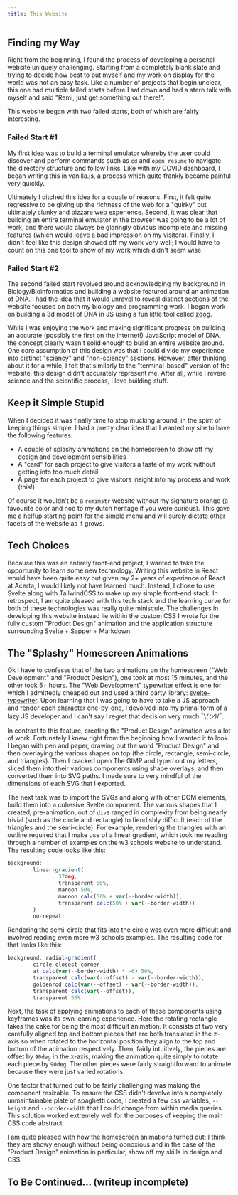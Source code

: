 ```yaml
---
title: This Website
---
```


## Finding my Way
Right from the beginning, I found the process of developing a personal website uniquely challenging. Starting from a completely blank slate and trying to decide how best  to put myself and my work on display for the world was not an easy task. Like a number of projects that begin unclear, this one had multiple failed starts before I sat down and had a stern talk with myself and said "Remi, just get something out there!".

This website began with two failed starts, both of which are fairly interesting.

### Failed Start #1
My first idea was to build a terminal emulator whereby the user could discover and perform commands such as `cd` and `open resume` to navigate the directory structure and follow links. Like with my COVID dashboard, I began writing this in vanilla.js, a process which quite frankly became painful very quickly. 

Ultimately I ditched this idea for a couple of reasons. First, it felt quite regressive to be giving up the richness of the web for a "quirky" but ultimately clunky and bizzare web experience. Second, it was clear that building an entire terminal emulator in the browser was going to be a lot of work, and there would always be glaringly obvious incomplete and missing features (which would leave a bad impression on my visitors). Finally, I didn't feel like this design showed off my work very well; I would have to count on this one tool to show of my work which didn't seem wise.

### Failed Start #2
The second failed start revolved around acknowledging my background in Biology/Bioinformatics and building a website featured around an animation of DNA. I had the idea that it would unravel to reveal distinct sections of the website focused on both my biology and programming work. I began work on building a 3d model of DNA in JS using a fun little tool called [zdog](https://zzz.dog).

While I was enjoying the work and making significant progress on building an accurate (possibly the first on the internet!) JavaScript model of DNA, the concept clearly wasn't solid enough to build an entire website around. One core assumption of this design was that I could divide my experience into distinct "sciency" and "non-sciency" sections. However, after thinking about it for a while, I felt that similarly to the "terminal-based" version of the website, this design didn't accurately represent me. After all, while I revere science and the scientific process, I love building stuff.

## Keep it Simple Stupid
When I decided it was finally time to stop mucking around, in the spirit of keeping things simple, I had a pretty clear idea that I wanted my site to have the following features:
- A couple of splashy animations on the homescreen to show off my design and development sensibilities
- A "card" for each project to give visitors a taste of my work without getting into too much detail
- A page for each project to give visitors insight into my process and work (this!)

Of course it wouldn't be a `remimstr` website without my signature orange (a favourite color and nod to my dutch heritage if you were curious). This gave me a helfup starting point for the simple menu and will surely dictate other facets of the website as it grows.

## Tech Choices
Because this was an entirely front-end project, I wanted to take the opportunity to learn some new technology. Writing this website in React would have been quite easy but given my 2+ years of experience of React at Acerta, I would likely not have learned much. Instead, I chose to use Svelte along with TailwindCSS to make up my simple front-end stack. In retrospect, I am quite pleased with this tech stack and the learning curve for both of these technologies was really quite miniscule. The challenges in developing this website instead lie within the custom CSS I wrote for the fully custom "Product Design" animation and the application structure surrounding Svelte + Sapper + Markdown.

## The "Splashy" Homescreen Animations
Ok I have to confesss that of the two animations on the homescreen ("Web Development" and "Product Design"), one took at most 15 minutes, and the other took 5+ hours. The "Web Development" typewriter effect is one for which I admittedly cheaped out and used a third party library: [svelte-typewriter](https://github.com/henriquehbr/svelte-typewriter). Upon learning that I was going to have to take a JS approach and render each character one-by-one, I devolved into my primal form of a lazy JS developer and I can't say I regret that decision very much ¯\\_(ツ)_/¯.

In contrast to this feature, creating the "Product Design" animation was a lot of work. Fortunately I knew right from the beginning how I wanted it to look. I began with pen and paper, drawing out the word "Product Design" and then overlaying the various shapes on top (the circle, rectangle, semi-circle, and triangles). Then I cracked open The GIMP and typed out my letters, sliced them into their various components using shape overlays, and then converted them into SVG paths. I made sure to very mindful of the dimensions of each SVG that I exported.

The next task was to import the SVGs and along with other DOM elements, build them into a cohesive Svelte component. The various shapes that I created, pre-animation, out of `div`s ranged in complexity from being nearly trivial (such as the circle and rectangle) to fiendishly difficult (each of the triangles and the semi-circle). For example, rendering the triangles with an outline required that I make use of a linear gradient, which took me reading through a number of examples on the w3 schools website to understand. The resulting code looks like this:

```JavaScript
background:
		linear-gradient(
				37deg,
				transparent 50%,
				maroon 50%,
				maroon calc(50% + var(--border-width)),
				transparent calc(50% + var(--border-width))
		)
		no-repeat;
```

Rendering the semi-circle that fits into the circle was even more difficult and involved reading even more w3 schools examples. The resulting code for that looks like this:

```JavaScript
background: radial-gradient(
		circle closest-corner
		at calc(var(--border-width) * -6) 50%,
		transparent calc(var(--offset) - var(--border-width)),
		goldenrod calc(var(--offset) - var(--border-width)),
		transparent calc(var(--offset)),
		transparent 50%
```

Next, the task of applying animations to each of these components using keyframes was its own learning experience. Here the rotating rectangle takes the cake for being the most difficult animation. It consists of two very carefully aligned top and bottom pieces that are both translated in the z-axis so when rotated to the horizontal position they align to the top and bottom of the animation respectively. Then, fairly intuitively, the pieces are offset by `90deg` in the x-axis, making the animation quite simply to rotate each piece by `90deg`. The other pieces were fairly straightforward to animate because they were just varied rotations.

One factor that turned out to be fairly challenging was making the component resizable. To ensure the CSS didn't devolve into a completely unmaintainable plate of spaghetti code, I created a few css variables, `--height` and `--border-width` that I could change from within media queries. This solution worked extremely well for the purposes of keeping the main CSS code abstract.

I am quite pleased with how the homescreen animations turned out; I think they are showy enough without being obnoxious and in the case of the "Product Design" animation in particular, show off my skills in design and CSS.

## To Be Continued... (writeup incomplete)

